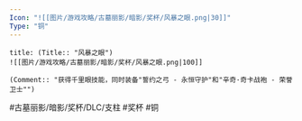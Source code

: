 ```yaml
---
Icon: "![[图片/游戏攻略/古墓丽影/暗影/奖杯/风暴之眼.png|30]]"
Type: "铜"
---
```

```ad-common-bronze-trophy
title: (Title:: "风暴之眼")
![[图片/游戏攻略/古墓丽影/暗影/奖杯/风暴之眼.png|100]]

(Comment:: "获得千里眼技能，同时装备"誓约之弓 - 永恒守护"和"辛奇·奇卡战袍 - 荣誉卫士"")
```

#古墓丽影/暗影/奖杯/DLC/支柱 #奖杯 #铜
